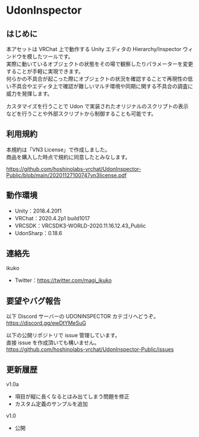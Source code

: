 # UdonInspector

## はじめに
本アセットは VRChat 上で動作する Unity エディタの Hierarchy/Inspector ウィンドウを模したツールです。  
実際に動いているオブジェクトの状態をその場で観察したりパラメーターを変更することが手軽に実現できます。  
何らかの不具合が起こった際にオブジェクトの状況を確認することで再現性の低い不具合やエディタ上で確認が難しいマルチ環境や同期に関する不具合の調査に威力を発揮します。  
  
カスタマイズを行うことで Udon で実装されたオリジナルのスクリプトの表示などを行うことや外部スクリプトから制御することも可能です。  

## 利用規約
本規約は「VN3 License」で作成しました。  
商品を購入した時点で規約に同意したとみなします。  
  
https://github.com/hoshinolabs-vrchat/UdonInspector-Public/blob/main/20201127100747vn3license.pdf  

## 動作環境
 - Unity：2018.4.20f1
 - VRChat：2020.4.2p1 build1017
 - VRCSDK：VRCSDK3-WORLD-2020.11.16.12.43_Public
 - UdonSharp：0.18.6

## 連絡先
ikuko
 - Twitter：https://twitter.com/magi_ikuko

## 要望やバグ報告
以下 Discord サーバーの UDONINSPECTOR カテゴリへどうぞ。  
https://discord.gg/ewDtYMeSuG  
  
以下の公開リポジトリで issue 管理しています。  
直接 issue を作成頂いても構いません。  
https://github.com/hoshinolabs-vrchat/UdonInspector-Public/issues  

## 更新履歴
v1.0a
 - 項目が縦に長くなるとはみ出てしまう問題を修正
 - カスタム定義のサンプルを追加

v1.0
 - 公開
